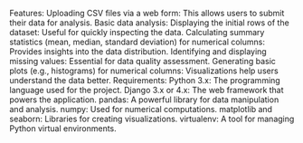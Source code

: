 Features:
Uploading CSV files via a web form: This allows users to submit their data for analysis.
Basic data analysis:
Displaying the initial rows of the dataset: Useful for quickly inspecting the data.
Calculating summary statistics (mean, median, standard deviation) for numerical columns: Provides insights into the data distribution.
Identifying and displaying missing values: Essential for data quality assessment.
Generating basic plots (e.g., histograms) for numerical columns: Visualizations help users understand the data better.
Requirements:
Python 3.x: The programming language used for the project.
Django 3.x or 4.x: The web framework that powers the application.
pandas: A powerful library for data manipulation and analysis.
numpy: Used for numerical computations.
matplotlib and seaborn: Libraries for creating visualizations.
virtualenv: A tool for managing Python virtual environments.
